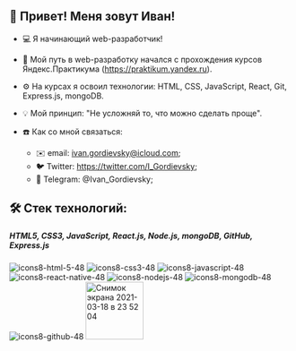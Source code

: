 👋 Привет! Меня зовут Иван!
----------------------------
- 💻 Я начинающий web-разработчик!
- 🏫 Мой путь в web-разработку начался с прохождения курсов Яндекс.Практикума (https://praktikum.yandex.ru).
- ⚙️ На курсах я освоил технологии: HTML, CSS, JavaScript, React, Git, Express.js, mongoDB. 
- 💡 Мой принцип: "Не усложняй то, что можно сделать проще". 


- ☎️ Как со мной связаться:
  * ✉️ email: ivan.gordievsky@icloud.com;
  * 🐦 Twitter: https://twitter.com/I_Gordievsky;
  * 📠 Telegram: @Ivan_Gordievsky;
    
    
🛠 Стек технологий:
-------------------
##### HTML5, CSS3, JavaScript, React.js, Node.js, mongoDB, GitHub, Express.js #####
![icons8-html-5-48](https://user-images.githubusercontent.com/67991407/111693883-3bf40900-8842-11eb-987b-aa71191252fa.png)
![icons8-css3-48](https://user-images.githubusercontent.com/67991407/111693879-3b5b7280-8842-11eb-92d3-fcd5387a3663.png)
![icons8-javascript-48](https://user-images.githubusercontent.com/67991407/111693886-3c8c9f80-8842-11eb-9f4c-4a6c42b0ef30.png)
![icons8-react-native-48](https://user-images.githubusercontent.com/67991407/111693890-3c8c9f80-8842-11eb-94f3-3446265729ef.png)
![icons8-nodejs-48](https://user-images.githubusercontent.com/67991407/111694077-75c50f80-8842-11eb-8bd0-3a2176af0385.png)
![icons8-mongodb-48](https://user-images.githubusercontent.com/67991407/111694829-71e5bd00-8843-11eb-9797-570f9088f938.png)
![icons8-github-48](https://user-images.githubusercontent.com/67991407/111693881-3bf40900-8842-11eb-8bcc-62ac7c44e8fb.png)
<img width="103" alt="Снимок экрана 2021-03-18 в 23 52 04" src="https://user-images.githubusercontent.com/67991407/111696125-f97ffb80-8844-11eb-8c3f-31d5e2bea013.png">
